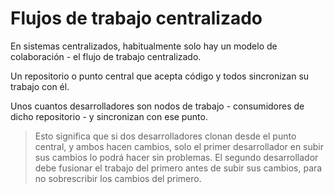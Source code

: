 # Flujos de trabajo centralizado

En sistemas centralizados, habitualmente solo hay un modelo de colaboración - el flujo de trabajo centralizado. 

Un repositorio o punto central que acepta código y todos sincronizan su trabajo con él. 

Unos cuantos desarrolladores son nodos de trabajo - consumidores de dicho repositorio - y sincronizan con ese punto.

> Esto significa que si dos desarrolladores clonan desde el punto central, y ambos hacen cambios, solo el primer desarrollador en subir sus cambios lo podrá hacer sin problemas. El segundo desarrollador debe fusionar el trabajo del primero antes de subir sus cambios, para no sobrescribir los cambios del primero.